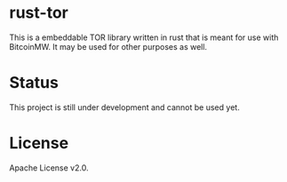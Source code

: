 # rust-tor

This is a embeddable TOR library written in rust that is meant for use with BitcoinMW. It may be used for other purposes as well.

# Status

This project is still under development and cannot be used yet.

# License

Apache License v2.0.
